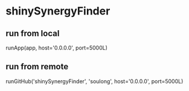 # shinySynergyFinder

## run from local
runApp(app, host='0.0.0.0', port=5000L)

## run from remote
runGitHub('shinySynergyFinder', 'soulong', host='0.0.0.0', port=5000L)
